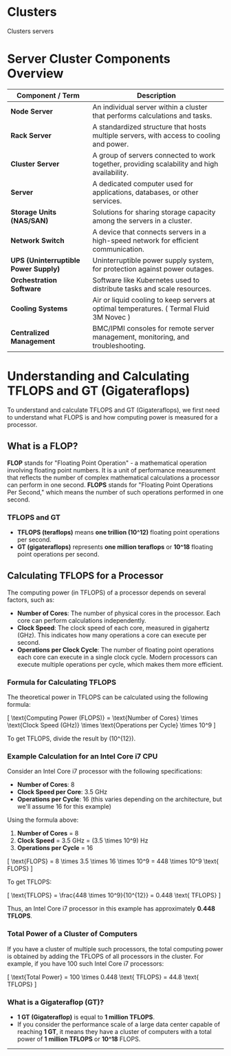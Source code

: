 # Clusters
Clusters servers 

# Server Cluster Components Overview

| Component / Term           | Description                                                         |
|----------------------------|---------------------------------------------------------------------|
| **Node Server**            | An individual server within a cluster that performs calculations and tasks. |
| **Rack Server**            | A standardized structure that hosts multiple servers, with access to cooling and power. |
| **Cluster Server**         | A group of servers connected to work together, providing scalability and high availability. |
| **Server**                  | A dedicated computer used for applications, databases, or other services. |
| **Storage Units (NAS/SAN)** | Solutions for sharing storage capacity among the servers in a cluster. |
| **Network Switch**         | A device that connects servers in a high-speed network for efficient communication. |
| **UPS (Uninterruptible Power Supply)** | Uninterruptible power supply system, for protection against power outages. |
| **Orchestration Software** | Software like Kubernetes used to distribute tasks and scale resources. |
| **Cooling Systems**        | Air or liquid cooling to keep servers at optimal temperatures. ( Termal Fluid 3M Novec ) |
| **Centralized Management** | BMC/IPMI consoles for remote server management, monitoring, and troubleshooting. |



# Understanding and Calculating TFLOPS and GT (Gigateraflops)

To understand and calculate TFLOPS and GT (Gigateraflops), we first need to understand what FLOPS is and how computing power is measured for a processor.

## What is a FLOP?
**FLOP** stands for "Floating Point Operation" - a mathematical operation involving floating point numbers. It is a unit of performance measurement that reflects the number of complex mathematical calculations a processor can perform in one second.
**FLOPS** stands for "Floating Point Operations Per Second," which means the number of such operations performed in one second.

### TFLOPS and GT
- **TFLOPS (teraflops)** means **one trillion (10^12)** floating point operations per second.
- **GT (gigateraflops)** represents **one million teraflops** or **10^18** floating point operations per second.

## Calculating TFLOPS for a Processor
The computing power (in TFLOPS) of a processor depends on several factors, such as:

- **Number of Cores**: The number of physical cores in the processor. Each core can perform calculations independently.
- **Clock Speed**: The clock speed of each core, measured in gigahertz (GHz). This indicates how many operations a core can execute per second.
- **Operations per Clock Cycle**: The number of floating point operations each core can execute in a single clock cycle. Modern processors can execute multiple operations per cycle, which makes them more efficient.

### Formula for Calculating TFLOPS
The theoretical power in TFLOPS can be calculated using the following formula:

\[
\text{Computing Power (FLOPS)} = \text{Number of Cores} \times \text{Clock Speed (GHz)} \times \text{Operations per Cycle} \times 10^9
\]

To get TFLOPS, divide the result by \(10^{12}\).

### Example Calculation for an Intel Core i7 CPU
Consider an Intel Core i7 processor with the following specifications:

- **Number of Cores**: 8
- **Clock Speed per Core**: 3.5 GHz
- **Operations per Cycle**: 16 (this varies depending on the architecture, but we'll assume 16 for this example)

Using the formula above:

1. **Number of Cores** = 8
2. **Clock Speed** = 3.5 GHz = \(3.5 \times 10^9\) Hz
3. **Operations per Cycle** = 16

\[
\text{FLOPS} = 8 \times 3.5 \times 16 \times 10^9 = 448 \times 10^9 \text{ FLOPS}
\]

To get TFLOPS:

\[
\text{TFLOPS} = \frac{448 \times 10^9}{10^{12}} = 0.448 \text{ TFLOPS}
\]

Thus, an Intel Core i7 processor in this example has approximately **0.448 TFLOPS**.

### Total Power of a Cluster of Computers
If you have a cluster of multiple such processors, the total computing power is obtained by adding the TFLOPS of all processors in the cluster. For example, if you have 100 such Intel Core i7 processors:

\[
\text{Total Power} = 100 \times 0.448 \text{ TFLOPS} = 44.8 \text{ TFLOPS}
\]

### What is a Gigateraflop (GT)?
- **1 GT (Gigateraflop)** is equal to **1 million TFLOPS**.
- If you consider the performance scale of a large data center capable of reaching **1 GT**, it means they have a cluster of computers with a total power of **1 million TFLOPS** or **10^18** FLOPS.














----
